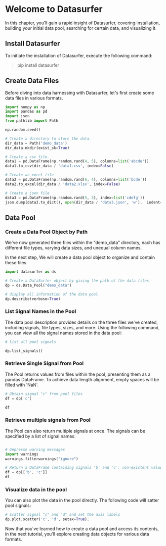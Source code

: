 # Welcome to Datasurfer

In this chapter, you'll gain a rapid insight of Datasurfer, covering installation, building your initial data pool, searching for certain data, and visualizing it.

## Install Datasurfer

To initiate the installation of Datasurfer, execute the following command:

> pip install datasurfer

## Create Data Files

Before diving into data harnessing with Datasurfer, let's first create some data files in various formats.

```python
import numpy as np
import pandas as pd
import json
from pathlib import Path

np.random.seed()

# Create a directory to store the data.
dir_data = Path('demo_data')
dir_data.mkdir(exist_ok=True)

# Create a csv file.
data1 = pd.DataFrame(np.random.rand(4, 5), columns=list('abcde'))
data1.to_csv(dir_data / 'data1.csv', index=False)

# Create an excel file
data2 = pd.DataFrame(np.random.rand(6, 4), columns=list('bcde'))
data2.to_excel(dir_data / 'data2.xlsx', index=False)

# Create a json file
data3 = pd.DataFrame(np.random.rand(5, 3), index=list('cdefg'))
json.dump(data3.to_dict(), open(dir_data / 'data3.json', 'w'),  indent=4)
```

## Data Pool

### Create a Data Pool Object by Path
We've now generated three files within the "demo_data" directory, each has different file types, varying data sizes, and unequal column names.

In the next step, We will create a data pool object to organize and contain these files.

```python
import datasurfer as ds

# Create a DataSurfer object by giving the path of the data files
dp = ds.Data_Pool("demo_data")

# display all information of the data pool 
dp.describe(verbose=True)
```

### List Signal Names in the Pool
The data pool description provides details on the three files we've created, including signals, file types, sizes, and more. Using the following command, you can view all the signal names stored in the data pool:

```python
# list all pool signals

dp.list_signals()
```

### Retrieve Single Signal from Pool

The Pool returns values from files within the pool, presenting them as a pandas DataFrame. To achieve data length alignment, empty spaces will be filled with 'NaN'.

```python
# Obtain signal "c" from pool files
df = dp['c']

df
```

### Retrieve multiple signals from Pool

The Pool can also return multiple signals at once. The signals can be specified by a list of signal names:

```python

# Depresse warning messages
import warnings
warnings.filterwarnings("ignore")

# Return a DataFrame containing signals 'b' and 'c'; non-existent values will be filled with NaN.
df = dp[['b', 'c']]
df
```

### Visualize data in the pool

You can also plot the data in the pool directly. The following code will satter pool signals:

```python
# Scatter signal "c" and "d" and set the axis labels
dp.plot.scatter('c', 'd', setax=True);
```
Now that you've learned how to create a data pool and access its contents, in the next tutorial, you'll explore creating data objects for various data formats.
